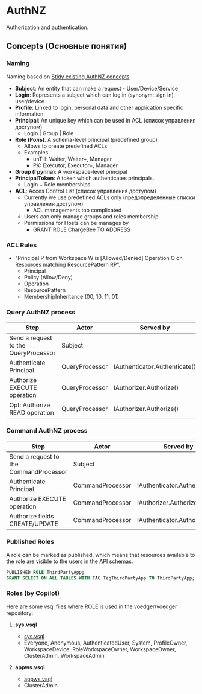 # AuthNZ

Authorization and authentication.


## Concepts (Основные понятия)

### Naming

Naming based on [Stidy existing AuthNZ concepts](../../rsch/20221105-authnz/README.md).

- **Subject**: An entity that can make a request - User/Device/Service
- **Login**: Represents a subject which can log in (synonym: sign in), user/device
- **Profile**: Linked to login, personal data and other application specific information
- **Principal**: An unique key which can be used in ACL (список управления доступом)
  - Login | Group | Role
- **Role (Роль)**. A schema-level principal (predefined group)
  - Allows to create predefined ACLs
  - Examples
    - unTill: Waiter, Waiter+, Manager
    - PK: Executor, Executor+, Manager
- **Group (Группа)**: A workspace-level principal
- **PrincipalToken**: A token which authenticates principals.
  - Login + Role memberships
- **ACL**: Acces Control List (список управления доступом)
  - Currently we use predefined ACLs only (предопределенные списки управления доступом)
    - ACL managements too complicated
  - Users can only manage groups and roles membership
  - Permissions for Hosts can be manages by
    - GRANT ROLE ChargeBee TO ADDRESS <ip>

### ACL Rules

- “Principal P from Workspace W is [Allowed/Denied] Operation O on Resources matching ResourcePattern RP”.
  - Principal
  - Policy (Allow/Deny)
  - Operation
  - ResourcePattern
  - MembershipInheritance (00, 10, 11, 01)

### Query AuthNZ process

|Step   |Actor      | Served by   |
|-      |---------- | ----------  |
|Send a request to the QueryProcessor |Subject |
|Authenticate Principal|QueryProcessor |IAuthenticator.Authenticate()
|Authorize EXECUTE operation|QueryProcessor |IAuthorizer.Authorize()
|Opt: Authorize READ operation|QueryProcessor|IAuthorizer.Authorize()

### Command AuthNZ process

|Step|Actor|Served by|
|-|-|-|
|Send a request to the CommandProcessor|Subject |
|Authenticate Principal|CommandProcessor |IAuthenticator.Authenticate()
|Authorize EXECUTE operation|CommandProcessor |IAuthorizer.Authorize()
|Authorize fields CREATE/UPDATE|CommandProcessor |IAuthenticator.Authorize() 

### Published Roles
A role can be marked as published, which means that resources available to the role are visible to the users in the [API schemas](../apiv2/list-ws-roles.md).

```sql
PUBLISHED ROLE ThirdPartyApp;
GRANT SELECT ON ALL TABLES WITH TAG TagThirdPartyApp TO ThirdPartyApp;
```

### Roles (by Copilot)

Here are some vsql files where ROLE is used in the voedger/voedger repository:

1. **sys.vsql**
   - [sys.vsql](https://github.com/voedger/voedger/blob/5935d2eaefc92dad72dbaab94a33e47d16d2264a/pkg/sys/sys.vsql#L426-L500)
   - Everyone, Anonymous, AuthenticatedUser, System, ProfileOwner, WorkspaceDevice, RoleWorkspaceOwner, WorkspaceOwner, ClusterAdmin, WorkspaceAdmin

3. **appws.vsql**
   - [appws.vsql](https://github.com/voedger/voedger/blob/5935d2eaefc92dad72dbaab94a33e47d16d2264a/pkg/cluster/appws.vsql#L1-L36)
   - ClusterAdmin
